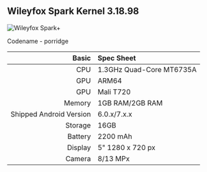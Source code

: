 ## Wileyfox Spark Kernel 3.18.98         
![Wileyfox Spark+](https://www.kickmobiles.com/content/images/thumbs/0007769_wileyfox-spark-plus-dual-sim-16gb-black_420.jpeg)

Codename - porridge

Basic   | Spec Sheet
-------:|:-------------------------
CPU     | 1.3GHz Quad-Core MT6735A
GPU     | ARM64
GPU     | Mali T720
Memory  | 1GB RAM/2GB RAM
Shipped Android Version | 6.0.x/7.x.x
Storage | 16GB
Battery | 2200 mAh
Display | 5" 1280 x 720 px
Camera  | 8/13 MPx
